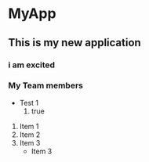 # MyApp
## This is my new application
### i am excited 
### My Team members
  * Test 1
    1. true
    
1. Item 1
2. Item 2
3. Item 3
    * Item 3
